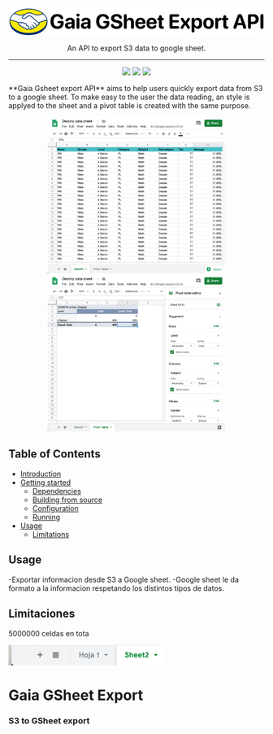 <p align="center">
  <img src="https://github.com/abasile-ml/testeo-git/blob/master/img/logo.png" alt="MELI" width="500">
</p>
<p align="center">An API to export S3 data to google sheet.</p>
<hr>
<p align="center">
 <img src="https://img.shields.io/badge/team%20-%20shipping--metrics-green">
<a href="https://app.intercom.io/a/apps/avw9yqcm/home"><img src="https://img.shields.io/badge/support%20-%20rmansilla-blue"></a>
<img src="https://img.shields.io/badge/java%20-%20v1.8-orange">
</p>
**Gaia Gsheet export API** aims to help users quickly export data from S3 to a google sheet. To make easy to the user the data reading, an style is applyed to the sheet and a pivot table is created with the same purpose.

<p align="center">
<img src="https://github.com/abasile-ml/testeo-git/blob/master/img/data.png"
width="350">
<img src="https://github.com/abasile-ml/testeo-git/blob/master/img/pivot-table.png"
width="350">
</p>

## Table of Contents

* [Introduction](#introduction)
* [Getting started](#getting-started)
  * [Dependencies](#dependencies)
  * [Building from source](#building-from-source)
  * [Configuration](#configuration)
  * [Running](#running)
* [Usage](#usage)
  * [Limitations](#limitations)
  
## Usage
-Exportar informacion desde S3 a Google sheet.
-Google sheet le da formato a la informacion respetando los distintos tipos de datos.


## Limitaciones
5000000 celdas en tota

![alt text](https://github.com/abasile-ml/testeo-git/blob/master/img/Screen%20Shot%202019-12-03%20at%2015.23.19.png)

# Gaia GSheet Export 
### S3 to GSheet export
